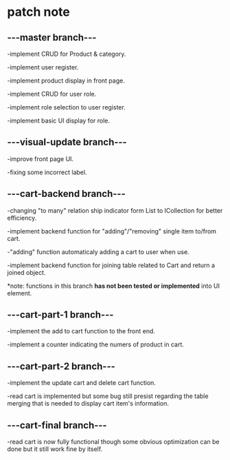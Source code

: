 # patch note

## ---master branch---


-implement CRUD for Product & category.


-implement user register.


-implement product display in front page.


-implement CRUD for user role.


-implement role selection to user register.


-implement basic UI display for role.


## ---visual-update branch---


-improve front page UI.


-fixing some incorrect label.

## ---cart-backend branch---


-changing "to many" relation ship indicator form List to ICollection for better efficiency.


-implement backend function for "adding"/"removing" single item to/from cart.


-"adding" function automaticaly adding a cart to user when use.


-implement backend function for joining table related to Cart and return a joined object.


*note: functions in this branch **has not been tested or implemented** into UI element.

## ---cart-part-1 branch---

-implement the add to cart function to the front end.

-implement a counter indicating the numers of product in cart.

## ---cart-part-2 branch---

-implement the update cart and delete cart function.

-read cart is implemented but some bug still presist regarding the table merging that is needed to display cart item's information.

## ---cart-final branch---

-read cart is now fully functional though some obvious optimization can be done but it still work fine by itself.
